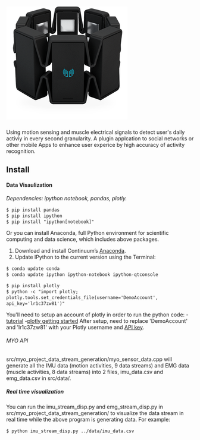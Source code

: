 # ![LayeredSensing](Paper_Slides/myo_image_black.png)

Using motion sensing and muscle electrical signals to detect user's daily activiy in every second granularity.
A plugin applcation to social networks or other mobile Apps to enhance user experice by high accuracy of activity recognition.

## Install
#### Data Visaulization

 *Dependencies: ipython notebook, pandas, plotly.*

```
$ pip install pandas
$ pip install ipython
$ pip install "ipython[notebook]"
```
Or you can install Anaconda, full Python environment for scientific computing and data science, which includes above packages.
 1. Download and install Continuum’s [Anaconda](https://www.continuum.io/downloads).
 2. Update IPython to the current version using the Terminal:

```
$ conda update conda
$ conda update ipython ipython-notebook ipython-qtconsole
```

```
$ pip install plotly
$ python -c "import plotly; plotly.tools.set_credentials_file(username='DemoAccount', api_key='lr1c37zw81')"
```
You'll need to setup an account of plotly in order to run the python code:
    -[tutorial](https://plot.ly/python/streaming-tutorial/)
    -[plotly getting started](https://plot.ly/python/getting-started/)
After setup, need to replace 'DemoAccount' and 'lr1c37zw81' with your Plotly username and [API key](https://plot.ly/settings/api/).

###### MYO API
src/myo_project_data_stream_generation/myo_sensor_data.cpp will generate all the IMU data (motion activities, 9 data streams) and EMG data (muscle activities, 8 data streams) into 2 files, imu_data.csv and emg_data.csv in src/data/.

##### Real time visualization
You can run the imu_stream_disp.py and emg_stream_disp.py in src/myo_project_data_stream_generation/ to visualize the data stream in real time while the above program is generating data. For example:

```
$ python imu_stream_disp.py ../data/imu_data.csv
```



